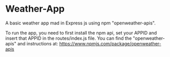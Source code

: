 # Weather-App

A basic weather app mad in Express js using npm "openweather-apis".

To run the app, you need to first install the npm api, set your APPID and insert that APPID in the routes/index.js file.
You can find the "openweather-apis" and instructions at: https://www.npmjs.com/package/openweather-apis
